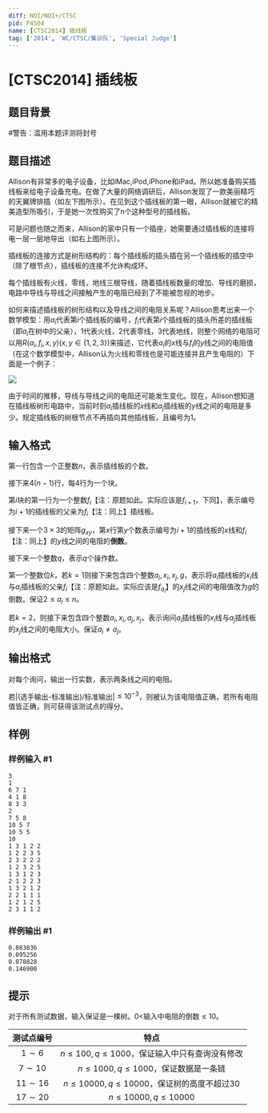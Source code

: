```yaml
---
diff: NOI/NOI+/CTSC
pid: P4504
name: [CTSC2014] 插线板
tag: ['2014', 'WC/CTSC/集训队', 'Special Judge']
---
```

# [CTSC2014] 插线板
## 题目背景

#警告：滥用本题评测将封号
## 题目描述

Allison有非常多的电子设备，比如iMac,iPod,iPhone和iPad。所以她准备购买插线板来给电子设备充电。在做了大量的网络调研后，Allison发现了一款美丽精巧的天翼牌排插（如左下图所示）。在见到这个插线板的第一眼，Allison就被它的精美造型所吸引，于是她一次性购买了n个这种型号的插线板。 

可是问题也随之而来，Allison的家中只有一个插座，她需要通过插线板的连接将电一层一层地导出（如右上图所示）。 

插线板的连接方式是树形结构的：每个插线板的插头插在另一个插线板的插空中（除了根节点），插线板的连接不允许构成环。 

每个插线板有火线，零线，地线三根导线，随着插线板数量的增加、导线的磨损，电路中导线与导线之间接触产生的电阻已经到了不能被忽视的地步。
 
如何来描述插线板的树形结构以及导线之间的电阻关系呢？Allison思考出来一个数学模型：用$a_i$代表第$i$个插线板的编号，$f_i$代表第$i$个插线板的插头所差的插线板（即$a_i$在树中的父亲），$1$代表火线，$2$代表零线，$3$代表地线，则整个网络的电阻可以用$R(a_i,f_i,x,y)(x,y∈\{1,2,3\})$来描述，它代表$a_i$的$x$线与$f_i$的$y$线之间的电阻值（在这个数学模型中，Allison认为火线和零线也是可能连接并且产生电阻的）下面是一个例子： 

![](https://cdn.luogu.com.cn/upload/pic/17985.png)

由于时间的推移，导线与导线之间的电阻还可能发生变化。现在，Allison想知道在插线板树形电路中，当前时刻$a_i$插线板的$x$线和$a_j$插线板的$y$线之间的电阻是多少。规定插线板的树根节点不再插向其他插线板，且编号为$1$。 
## 输入格式

第一行包含一个正整数$n$，表示插线板的个数。 

接下来$4(n-1)$行，每4行为一个块。 

第$i$块的第一行为一个整数$f_i$【注：原题如此。实际应该是$f_{i+1}$，下同】，表示编号为$i+1$的插线板的父亲为$f_i$【注：同上】插线板。
 
接下来一个$3\times3$的矩阵$g_{xy}$，第$x$行第$y$个数表示编号为$i+1$的插线板的$x$线和$f_i$【注：同上】的$y$线之间的电阻的**倒数**。 

接下来一个整数$q$，表示$q$个操作数。
 
第一个整数位$k$，若$k=1$则接下来包含四个整数$a_i,x_i,x_j,g$，表示将$a_i$插线板的$x_i$线与$a_i$插线板的父亲$f_i$【注：原题如此。实际应该是$f_{a_i}$】的$x_j$线之间的电阻值改为$g$的倒数。保证$2≤a_i≤n$。
 
若$k=2$，则接下来包含四个整数$a_i,x_i,a_j,x_j$，表示询问$a_i$插线板的$x_i$线与$a_j$插线板的$x_j$线之间的电阻大小。保证$a_i≠a_j$。 
## 输出格式

对每个询问，输出一行实数，表示两条线之间的电阻。 

若|(选手输出-标准输出)/标准输出|$≤10^{-3}$，则被认为该电阻值正确，若所有电阻值皆正确，则可获得该测试点的得分。 
## 样例

### 样例输入 #1
```
3
1
6 7 1 
4 1 8 
8 3 3 
2
7 5 8 
10 5 7 
10 5 5 
10
1 3 1 2 2
1 2 2 3 5
2 3 2 2 2
1 2 3 2 5
1 3 1 2 3
2 1 2 2 3
1 3 2 1 2
2 2 1 1 1
1 2 1 2 5
2 3 1 1 2
```
### 样例输出 #1
```
0.083836
0.095256
0.078828
0.146900
```
## 提示

对于所有测试数据，输入保证是一棵树。$0<$输入中电阻的倒数$≤10$。 

测试点编号| 特点
:-:|:-:
$1\sim6$|$n≤100,q≤1000$，保证输入中只有查询没有修改
$7\sim10$|$n≤1000,q≤1000$，保证数据是一条链
$11\sim16$|$n≤10000,q≤10000$，保证树的高度不超过$30$
$17\sim20$|$n≤10000,q≤10000$
